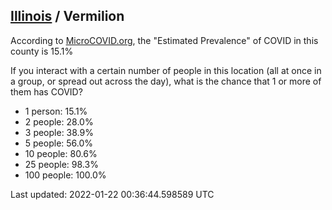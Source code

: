 
## [Illinois](/united-states/illinois) / Vermilion

According to [MicroCOVID.org](http://microcovid.org),
the "Estimated Prevalence" of COVID in this county is 15.1%

If you interact with a certain number of people in this location
(all at once in a group, or spread out across the day), what is the chance that
1 or more of them has COVID?

- 1 person: 15.1%
- 2 people: 28.0%
- 3 people: 38.9%
- 5 people: 56.0%
- 10 people: 80.6%
- 25 people: 98.3%
- 100 people: 100.0%

Last updated: 2022-01-22 00:36:44.598589 UTC
